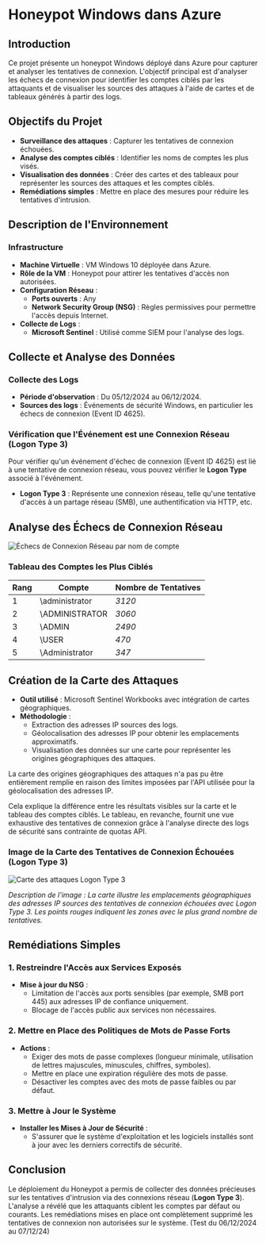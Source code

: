 # Honeypot Windows dans Azure

## Introduction

Ce projet présente un honeypot Windows déployé dans Azure pour capturer et analyser les tentatives de connexion. L'objectif principal est d'analyser les échecs de connexion pour identifier les comptes ciblés par les attaquants et de visualiser les sources des attaques à l'aide de cartes et de tableaux générés à partir des logs.

## Objectifs du Projet

- **Surveillance des attaques** : Capturer les tentatives de connexion échouées.
- **Analyse des comptes ciblés** : Identifier les noms de comptes les plus visés.
- **Visualisation des données** : Créer des cartes et des tableaux pour représenter les sources des attaques et les comptes ciblés.
- **Remédiations simples** : Mettre en place des mesures pour réduire les tentatives d'intrusion.

## Description de l'Environnement

### Infrastructure

- **Machine Virtuelle** : VM Windows 10 déployée dans Azure.
- **Rôle de la VM** : Honeypot pour attirer les tentatives d'accès non autorisées.
- **Configuration Réseau** :
  - **Ports ouverts** : Any
  - **Network Security Group (NSG)** : Règles permissives pour permettre l'accès depuis Internet.
- **Collecte de Logs** :
  - **Microsoft Sentinel** : Utilisé comme SIEM pour l'analyse des logs.

## Collecte et Analyse des Données

### Collecte des Logs

- **Période d'observation** : Du 05/12/2024 au 06/12/2024.
- **Sources des logs** : Événements de sécurité Windows, en particulier les échecs de connexion (Event ID 4625).

### Vérification que l'Événement est une Connexion Réseau (Logon Type 3)

Pour vérifier qu'un événement d'échec de connexion (Event ID 4625) est lié à une tentative de connexion réseau, vous pouvez vérifier le **Logon Type** associé à l'événement.

- **Logon Type 3** : Représente une connexion réseau, telle qu'une tentative d'accès à un partage réseau (SMB), une authentification via HTTP, etc.

## Analyse des Échecs de Connexion Réseau

![Échecs de Connexion Réseau par nom de compte](images/StatsHoneyPot.png)

### Tableau des Comptes les Plus Ciblés

| Rang | Compte        | Nombre de Tentatives |
|------|---------------|----------------------|
| 1    | \administrator| *3120*               |
| 2    | \ADMINISTRATOR| *3060*               |
| 3    | \ADMIN        | *2490*               |
| 4    | \USER         | *470*                |
| 5    | \Administrator| *347*                |


## Création de la Carte des Attaques

- **Outil utilisé** : Microsoft Sentinel Workbooks avec intégration de cartes géographiques.
- **Méthodologie** :
    - Extraction des adresses IP sources des logs.
    - Géolocalisation des adresses IP pour obtenir les emplacements approximatifs.
    - Visualisation des données sur une carte pour représenter les origines géographiques des attaques.
 
La carte des origines géographiques des attaques n'a pas pu être entièrement remplie en raison des limites imposées par l'API utilisée pour la géolocalisation des adresses IP. 

Cela explique la différence entre les résultats visibles sur la carte et le tableau des comptes ciblés. Le tableau, en revanche, fournit une vue exhaustive des tentatives de connexion grâce à l'analyse directe des logs de sécurité sans contrainte de quotas API.

### Image de la Carte des Tentatives de Connexion Échouées (Logon Type 3)

![Carte des attaques Logon Type 3](images/HoneyPotMap06to0712.png)

*Description de l'image : La carte illustre les emplacements géographiques des adresses IP sources des tentatives de connexion échouées avec Logon Type 3. Les points rouges indiquent les zones avec le plus grand nombre de tentatives.*

## Remédiations Simples

### 1. Restreindre l'Accès aux Services Exposés

- **Mise à jour du NSG** :
    - Limitation de l'accès aux ports sensibles (par exemple, SMB port 445) aux adresses IP de confiance uniquement.
    - Blocage de l'accès public aux services non nécessaires.

### 2. Mettre en Place des Politiques de Mots de Passe Forts

- **Actions** :
    - Exiger des mots de passe complexes (longueur minimale, utilisation de lettres majuscules, minuscules, chiffres, symboles).
    - Mettre en place une expiration régulière des mots de passe.
    - Désactiver les comptes avec des mots de passe faibles ou par défaut.

### 3. Mettre à Jour le Système

- **Installer les Mises à Jour de Sécurité** :
    - S'assurer que le système d'exploitation et les logiciels installés sont à jour avec les derniers correctifs de sécurité.

## Conclusion

Le déploiement du Honeypot a permis de collecter des données précieuses sur les tentatives d'intrusion via des connexions réseau (**Logon Type 3**). L'analyse a révélé que les attaquants ciblent les comptes par défaut ou courants. Les remédiations mises en place ont complètement supprimé les tentatives de connexion non autorisées sur le système. (Test du 06/12/2024 au 07/12/24)
